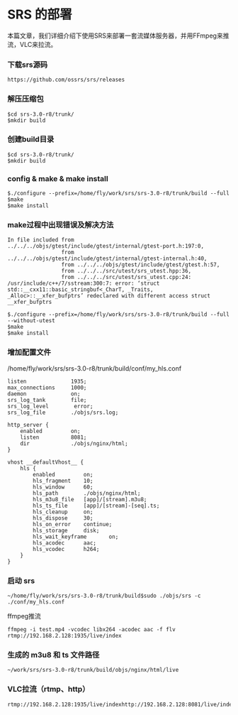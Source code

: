 # SRS 的部署

本篇文章，我们详细介绍下使用SRS来部署一套流媒体服务器，并用FFmpeg来推流，VLC来拉流。



### 下载srs源码

```
https://github.com/ossrs/srs/releases
```



### 解压压缩包

```
$cd srs-3.0-r8/trunk/
$mkdir build
```



### 创建build目录

```
$cd srs-3.0-r8/trunk/
$mkdir build
```



### config & make & make install

```
$./configure --prefix=/home/fly/work/srs/srs-3.0-r8/trunk/build --full
$make
$make install
```



### make过程中出现错误及解决方法

```
In file included from ../../../objs/gtest/include/gtest/internal/gtest-port.h:197:0,
                 from ../../../objs/gtest/include/gtest/internal/gtest-internal.h:40,
                 from ../../../objs/gtest/include/gtest/gtest.h:57,
                 from ../../../src/utest/srs_utest.hpp:36,
                 from ../../../src/utest/srs_utest.cpp:24:
/usr/include/c++/7/sstream:300:7: error: ‘struct std::__cxx11::basic_stringbuf<_CharT, _Traits, _Alloc>::__xfer_bufptrs’ redeclared with different access struct __xfer_bufptrs
```

```
$./configure --prefix=/home/fly/work/srs/srs-3.0-r8/trunk/build --full --without-utest
$make
$make install
```



### 增加配置文件

/home/fly/work/srs/srs-3.0-r8/trunk/build/conf/my_hls.conf

```
listen              1935;
max_connections     1000;
daemon              on;
srs_log_tank        file;
srs_log_level        error;
srs_log_file        ./objs/srs.log;

http_server {
    enabled         on;
    listen          8081;
    dir             ./objs/nginx/html;
}

vhost __defaultVhost__ {
    hls {
        enabled         on;
        hls_fragment    10;
        hls_window      60;
        hls_path        ./objs/nginx/html;
        hls_m3u8_file   [app]/[stream].m3u8;
        hls_ts_file     [app]/[stream]-[seq].ts;
        hls_cleanup     on;
        hls_dispose     30;
        hls_on_error    continue;
        hls_storage     disk;
        hls_wait_keyframe       on;
        hls_acodec      aac;
        hls_vcodec      h264;
    }
}
```



### 启动 srs

```
~/home/fly/work/srs/srs-3.0-r8/trunk/build$sudo ./objs/srs -c ./conf/my_hls.conf
```



ffmpeg推流

```
ffmpeg -i test.mp4 -vcodec libx264 -acodec aac -f flv rtmp://192.168.2.128:1935/live/index
```



### 生成的 m3u8 和 ts 文件路径

```
~/work/srs/srs-3.0-r8/trunk/build/objs/nginx/html/live
```



### VLC拉流（rtmp、http）

```
rtmp://192.168.2.128:1935/live/indexhttp://192.168.2.128:8081/live/index.m3u8
```

